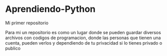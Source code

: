 # Aprendiendo-Python
Mi primer repositorio


Para mi un repositorio es como un lugar donde se pueden guardar diversos archivos con codigos de programacion, donde  las personas que tienen una cuenta, pueden verlos y dependiendo de tu privacidad si lo tienes privado o publico
